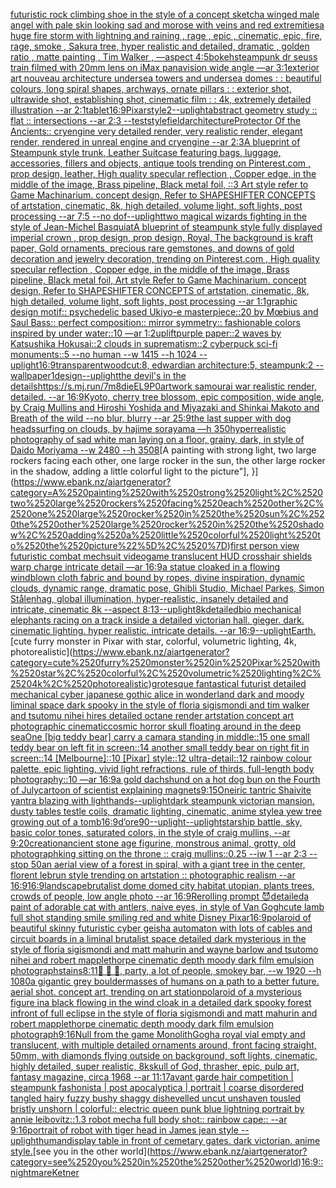 [futuristic rock climbing shoe in the style of a concept sketch](https://www.ebank.nz/aiartgenerator?category=futuristic%2520rock%2520climbing%2520shoe%2520in%2520the%2520style%2520of%2520a%2520concept%2520sketch)[a winged male angel with pale skin looking sad and morose with veins and red extremities](https://www.ebank.nz/aiartgenerator?category=a%2520winged%2520male%2520angel%2520with%2520pale%2520skin%2520looking%2520sad%2520and%2520morose%2520with%2520veins%2520and%2520red%2520extremities)[a huge fire storm with lightning and raining , rage , epic , cinematic, epic, fire, rage, smoke , Sakura tree, hyper realistic and detailed, dramatic , golden ratio , matte painting , Tim Walker , —aspect 4:5](https://www.ebank.nz/aiartgenerator?category=a%2520huge%2520fire%2520storm%2520with%2520lightning%2520and%2520raining%2520%2C%2520rage%2520%2C%2520epic%2520%2C%2520cinematic%2C%2520epic%2C%2520fire%2C%2520rage%2C%2520smoke%2520%2C%2520Sakura%2520tree%2C%2520hyper%2520realistic%2520and%2520detailed%2C%2520dramatic%2520%2C%2520golden%2520ratio%2520%2C%2520matte%2520painting%2520%2C%2520Tim%2520Walker%2520%2C%2520%E2%80%94aspect%25204%3A5)[bokeh](https://www.ebank.nz/aiartgenerator?category=bokeh)[steampunk dr seuss train filmed with 20mm lens on iMax panavision wide angle —ar 3:1](https://www.ebank.nz/aiartgenerator?category=steampunk%2520dr%2520seuss%2520train%2520filmed%2520with%252020mm%2520lens%2520on%2520iMax%2520panavision%2520wide%2520angle%2520%E2%80%94ar%25203%3A1)[exterior art nouveau architecture undersea towers and undersea domes : : beautiful colours, long spiral shapes, archways, ornate pillars : : exterior shot, ultrawide shot, establishing shot, cinematic film : : 4k, extremely detailed illustration --ar 2:1](https://www.ebank.nz/aiartgenerator?category=exterior%2520art%2520nouveau%2520architecture%2520undersea%2520towers%2520and%2520undersea%2520domes%2520%3A%2520%3A%2520beautiful%2520colours%2C%2520long%2520spiral%2520shapes%2C%2520archways%2C%2520ornate%2520pillars%2520%3A%2520%3A%2520exterior%2520shot%2C%2520ultrawide%2520shot%2C%2520establishing%2520shot%2C%2520cinematic%2520film%2520%3A%2520%3A%25204k%2C%2520extremely%2520detailed%2520illustration%2520--ar%25202%3A1)[tablet](https://www.ebank.nz/aiartgenerator?category=tablet)[16:9](https://www.ebank.nz/aiartgenerator?category=16%3A9)[Pixar](https://www.ebank.nz/aiartgenerator?category=Pixar)[style](https://www.ebank.nz/aiartgenerator?category=style)[2](https://www.ebank.nz/aiartgenerator?category=2)[--uplight](https://www.ebank.nz/aiartgenerator?category=--uplight)[abstract geometry study :: flat :: intersections --ar 2:3 --test](https://www.ebank.nz/aiartgenerator?category=abstract%2520geometry%2520study%2520%3A%3A%2520flat%2520%3A%3A%2520intersections%2520--ar%25202%3A3%2520--test)[style](https://www.ebank.nz/aiartgenerator?category=style)[field](https://www.ebank.nz/aiartgenerator?category=field)[architecture](https://www.ebank.nz/aiartgenerator?category=architecture)[Protector Of the Ancients:: cryengine very detailed render, very realistic render, elegant render, rendered in unreal engine and cryengine --ar 2:3](https://www.ebank.nz/aiartgenerator?category=Protector%2520Of%2520the%2520Ancients%3A%3A%2520cryengine%2520very%2520detailed%2520render%2C%2520very%2520realistic%2520render%2C%2520elegant%2520render%2C%2520rendered%2520in%2520unreal%2520engine%2520and%2520cryengine%2520--ar%25202%3A3)[A blueprint of Steampunk style trunk,  Leather Suitcase featuring bags, luggage, accessories, fillers and objects,  antique tools trending on Pinterest.com  , prop design, leather, High quality specular reflection , Copper  edge, in the middle of the image, Brass pipeline,  Black metal foil,  ::3  Art style refer to Game Machinarium.  concept design, Refer to SHAPESHIFTER CONCEPTS  of artstation, cinematic,  8k, high detailed,  volume light,  soft lights,  post processing    --ar 7:5   --no dof](https://www.ebank.nz/aiartgenerator?category=A%2520blueprint%2520of%2520Steampunk%2520style%2520trunk%2C%2520%2520Leather%2520Suitcase%2520featuring%2520bags%2C%2520luggage%2C%2520accessories%2C%2520fillers%2520and%2520objects%2C%2520%2520antique%2520tools%2520trending%2520on%2520Pinterest.com%2520%2520%2C%2520prop%2520design%2C%2520leather%2C%2520High%2520quality%2520specular%2520reflection%2520%2C%2520Copper%2520%2520edge%2C%2520in%2520the%2520middle%2520of%2520the%2520image%2C%2520Brass%2520pipeline%2C%2520%2520Black%2520metal%2520foil%2C%2520%2520%3A%3A3%2520%2520Art%2520style%2520refer%2520to%2520Game%2520Machinarium.%2520%2520concept%2520design%2C%2520Refer%2520to%2520SHAPESHIFTER%2520CONCEPTS%2520%2520of%2520artstation%2C%2520cinematic%2C%2520%25208k%2C%2520high%2520detailed%2C%2520%2520volume%2520light%2C%2520%2520soft%2520lights%2C%2520%2520post%2520processing%2520%2520%2520%2520--ar%25207%3A5%2520%2520%2520--no%2520dof)[--uplight](https://www.ebank.nz/aiartgenerator?category=--uplight)[two magical wizards fighting in the style of Jean-Michel Basquiat](https://www.ebank.nz/aiartgenerator?category=two%2520magical%2520wizards%2520fighting%2520in%2520the%2520style%2520of%2520Jean-Michel%2520Basquiat)[A blueprint of steampunk style fully displayed imperial crown , prop design, prop design, Royal, The background is kraft paper,  Gold ornaments, precious rare gemstones,  and downs of gold decoration and jewelry decoration,  trending on Pinterest.com  , High quality specular reflection ,  Copper  edge, in the middle of the image, Brass pipeline,  Black metal foil,  Art style Refer to Game Machinarium.  concept design, Refer to SHAPESHIFTER CONCEPTS  of artstation, cinematic,  8k, high detailed,  volume light,  soft lights,  post processing    --ar 1:1](https://www.ebank.nz/aiartgenerator?category=A%2520blueprint%2520of%2520steampunk%2520style%2520fully%2520displayed%2520imperial%2520crown%2520%2C%2520prop%2520design%2C%2520prop%2520design%2C%2520Royal%2C%2520The%2520background%2520is%2520kraft%2520paper%2C%2520%2520Gold%2520ornaments%2C%2520precious%2520rare%2520gemstones%2C%2520%2520and%2520downs%2520of%2520gold%2520decoration%2520and%2520jewelry%2520decoration%2C%2520%2520trending%2520on%2520Pinterest.com%2520%2520%2C%2520High%2520quality%2520specular%2520reflection%2520%2C%2520%2520Copper%2520%2520edge%2C%2520in%2520the%2520middle%2520of%2520the%2520image%2C%2520Brass%2520pipeline%2C%2520%2520Black%2520metal%2520foil%2C%2520%2520Art%2520style%2520Refer%2520to%2520Game%2520Machinarium.%2520%2520concept%2520design%2C%2520Refer%2520to%2520SHAPESHIFTER%2520CONCEPTS%2520%2520of%2520artstation%2C%2520cinematic%2C%2520%25208k%2C%2520high%2520detailed%2C%2520%2520volume%2520light%2C%2520%2520soft%2520lights%2C%2520%2520post%2520processing%2520%2520%2520%2520--ar%25201%3A1)[graphic design motif:: psychedelic based Ukiyo-e masterpiece::20 by Mœbius and Saul Bass:: perfect composition:: mirror symmetry:: fashionable colors inspired by under water::10 —ar 1:2](https://www.ebank.nz/aiartgenerator?category=graphic%2520design%2520motif%3A%3A%2520psychedelic%2520based%2520Ukiyo-e%2520masterpiece%3A%3A20%2520by%2520M%C5%93bius%2520and%2520Saul%2520Bass%3A%3A%2520perfect%2520composition%3A%3A%2520mirror%2520symmetry%3A%3A%2520fashionable%2520colors%2520inspired%2520by%2520under%2520water%3A%3A10%2520%E2%80%94ar%25201%3A2)[uplift](https://www.ebank.nz/aiartgenerator?category=uplift)[purple paper::2 waves by Katsushika Hokusai::2 clouds in suprematism::2 cyberpuck sci-fi monuments::5 --no human --w 1415 --h 1024 --uplight](https://www.ebank.nz/aiartgenerator?category=purple%2520paper%3A%3A2%2520waves%2520by%2520Katsushika%2520Hokusai%3A%3A2%2520clouds%2520in%2520suprematism%3A%3A2%2520cyberpuck%2520sci-fi%2520monuments%3A%3A5%2520--no%2520human%2520--w%25201415%2520--h%25201024%2520--uplight)[16:9](https://www.ebank.nz/aiartgenerator?category=16%3A9)[transparent](https://www.ebank.nz/aiartgenerator?category=transparent)[woodcut:8, edwardian architecture:5, steampunk:2 --wallpaper](https://www.ebank.nz/aiartgenerator?category=woodcut%3A8%2C%2520edwardian%2520architecture%3A5%2C%2520steampunk%3A2%2520--wallpaper)[1](https://www.ebank.nz/aiartgenerator?category=1)[design](https://www.ebank.nz/aiartgenerator?category=design)[--uplight](https://www.ebank.nz/aiartgenerator?category=--uplight)[the devil's in the details](https://www.ebank.nz/aiartgenerator?category=the%2520devil%27s%2520in%2520the%2520details)[<https://s.mj.run/7m8dieEL9P0>](https://www.ebank.nz/aiartgenerator?category=%3Chttps%3A//s.mj.run/7m8dieEL9P0%3E)[artwork samourai war realistic render, detailed. --ar 16:9](https://www.ebank.nz/aiartgenerator?category=artwork%2520samourai%2520war%2520realistic%2520render%2C%2520detailed.%2520--ar%252016%3A9)[Kyoto, cherry tree blossom, epic composition, wide angle, by Craig Mullins and Hiroshi Yoshida and Miyazaki and Shinkai Makoto and Breath of the wild --no blur, blurry --ar 25:9](https://www.ebank.nz/aiartgenerator?category=Kyoto%2C%2520cherry%2520tree%2520blossom%2C%2520epic%2520composition%2C%2520wide%2520angle%2C%2520by%2520Craig%2520Mullins%2520and%2520Hiroshi%2520Yoshida%2520and%2520Miyazaki%2520and%2520Shinkai%2520Makoto%2520and%2520Breath%2520of%2520the%2520wild%2520--no%2520blur%2C%2520blurry%2520--ar%252025%3A9)[the last supper with dog heads](https://www.ebank.nz/aiartgenerator?category=the%2520last%2520supper%2520with%2520dog%2520heads)[surfing on clouds, by hajime sorayama —h 350](https://www.ebank.nz/aiartgenerator?category=surfing%2520on%2520clouds%2C%2520by%2520hajime%2520sorayama%2520%E2%80%94h%2520350)[hyperrealistic photography of sad white man laying on a floor, grainy, dark, in style of Daido Moriyama --w 2480 --h 3508](https://www.ebank.nz/aiartgenerator?category=hyperrealistic%2520photography%2520of%2520sad%2520white%2520man%2520laying%2520on%2520a%2520floor%2C%2520grainy%2C%2520dark%2C%2520in%2520style%2520of%2520Daido%2520Moriyama%2520--w%25202480%2520--h%25203508)[A painting with strong light, two large rockers facing each other, one large rocker in the sun, the other large rocker in the shadow, adding a little colorful light to the picture"], }](https://www.ebank.nz/aiartgenerator?category=A%2520painting%2520with%2520strong%2520light%2C%2520two%2520large%2520rockers%2520facing%2520each%2520other%2C%2520one%2520large%2520rocker%2520in%2520the%2520sun%2C%2520the%2520other%2520large%2520rocker%2520in%2520the%2520shadow%2C%2520adding%2520a%2520little%2520colorful%2520light%2520to%2520the%2520picture%22%5D%2C%2520%7D)[first person view futuristic combat mechsuit videogame translucent HUD crosshair shields warp charge intricate detail —ar 16:9](https://www.ebank.nz/aiartgenerator?category=first%2520person%2520view%2520futuristic%2520combat%2520mechsuit%2520videogame%2520translucent%2520HUD%2520crosshair%2520shields%2520warp%2520charge%2520intricate%2520detail%2520%E2%80%94ar%252016%3A9)[a statue cloaked in a flowing windblown cloth fabric and bound by ropes, divine inspiration, dynamic clouds, dynamic range, dramatic pose, Ghibli Studio, Michael Parkes, Simon Stålenhag, global illumination, hyper-realistic, insanely detailed and intricate, cinematic 8k --aspect 8:13](https://www.ebank.nz/aiartgenerator?category=a%2520statue%2520cloaked%2520in%2520a%2520flowing%2520windblown%2520cloth%2520fabric%2520and%2520bound%2520by%2520ropes%2C%2520divine%2520inspiration%2C%2520dynamic%2520clouds%2C%2520dynamic%2520range%2C%2520dramatic%2520pose%2C%2520Ghibli%2520Studio%2C%2520Michael%2520Parkes%2C%2520Simon%2520St%C3%A5lenhag%2C%2520global%2520illumination%2C%2520hyper-realistic%2C%2520insanely%2520detailed%2520and%2520intricate%2C%2520cinematic%25208k%2520--aspect%25208%3A13)[--uplight](https://www.ebank.nz/aiartgenerator?category=--uplight)[8k](https://www.ebank.nz/aiartgenerator?category=8k)[detailed](https://www.ebank.nz/aiartgenerator?category=detailed)[bio mechanical elephants racing on a track inside a detailed victorian hall. gieger. dark. cinematic lighting. hyper realistic. intricate details. --ar 16:9](https://www.ebank.nz/aiartgenerator?category=bio%2520mechanical%2520elephants%2520racing%2520on%2520a%2520track%2520inside%2520a%2520detailed%2520victorian%2520hall.%2520gieger.%2520dark.%2520cinematic%2520lighting.%2520hyper%2520realistic.%2520intricate%2520details.%2520--ar%252016%3A9)[--uplight](https://www.ebank.nz/aiartgenerator?category=--uplight)[Earth.](https://www.ebank.nz/aiartgenerator?category=Earth.)[cute furry monster in Pixar with star, colorful, volumetric lighting, 4k, photorealistic](https://www.ebank.nz/aiartgenerator?category=cute%2520furry%2520monster%2520in%2520Pixar%2520with%2520star%2C%2520colorful%2C%2520volumetric%2520lighting%2C%25204k%2C%2520photorealistic)[grotesque fantastical futurist detailed mechanical cyber japanese gothic alice in wonderland dark and moody liminal space dark spooky in the style of floria sigismondi and tim walker and tsutomu nihei hires detailed octane render artstation concept art photographic cinematic](https://www.ebank.nz/aiartgenerator?category=grotesque%2520fantastical%2520futurist%2520detailed%2520mechanical%2520cyber%2520japanese%2520gothic%2520alice%2520in%2520wonderland%2520dark%2520and%2520moody%2520liminal%2520space%2520dark%2520spooky%2520in%2520the%2520style%2520of%2520floria%2520sigismondi%2520and%2520tim%2520walker%2520and%2520tsutomu%2520nihei%2520hires%2520detailed%2520octane%2520render%2520artstation%2520concept%2520art%2520photographic%2520cinematic)[cosmic horror skull floating around in the deep sea](https://www.ebank.nz/aiartgenerator?category=cosmic%2520horror%2520skull%2520floating%2520around%2520in%2520the%2520deep%2520sea)[One [big teddy bear] carry a camara standing in middle::15 one small teddy bear on left fit in screen::14 another small teddy bear on right fit in screen::14 [Melbourne]::10 [Pixar] style::12 ultra-detail::12 rainbow colour palette, epic lighting, vivid light refractions, rule of thirds, full-length body photography::10 —ar 16:9](https://www.ebank.nz/aiartgenerator?category=One%2520%5Bbig%2520teddy%2520bear%5D%2520carry%2520a%2520camara%2520standing%2520in%2520middle%3A%3A15%2520one%2520small%2520teddy%2520bear%2520on%2520left%2520fit%2520in%2520screen%3A%3A14%2520another%2520small%2520teddy%2520bear%2520on%2520right%2520fit%2520in%2520screen%3A%3A14%2520%5BMelbourne%5D%3A%3A10%2520%5BPixar%5D%2520style%3A%3A12%2520ultra-detail%3A%3A12%2520rainbow%2520colour%2520palette%2C%2520epic%2520lighting%2C%2520vivid%2520light%2520refractions%2C%2520rule%2520of%2520thirds%2C%2520full-length%2520body%2520photography%3A%3A10%2520%E2%80%94ar%252016%3A9)[a gold dachshund on a hot dog bun on the Fourth of July](https://www.ebank.nz/aiartgenerator?category=a%2520gold%2520dachshund%2520on%2520a%2520hot%2520dog%2520bun%2520on%2520the%2520Fourth%2520of%2520July)[cartoon of scientist explaining magnets](https://www.ebank.nz/aiartgenerator?category=cartoon%2520of%2520scientist%2520explaining%2520magnets)[9:15](https://www.ebank.nz/aiartgenerator?category=9%3A15)[Oneiric tantric Shaivite yantra blazing with light](https://www.ebank.nz/aiartgenerator?category=Oneiric%2520tantric%2520Shaivite%2520yantra%2520blazing%2520with%2520light)[](https://www.ebank.nz/aiartgenerator?category=)[hands](https://www.ebank.nz/aiartgenerator?category=hands)[--uplight](https://www.ebank.nz/aiartgenerator?category=--uplight)[dark steampunk victorian mansion. dusty tables testle coils, dramatic lighting, cinematic, anime style](https://www.ebank.nz/aiartgenerator?category=dark%2520steampunk%2520victorian%2520mansion.%2520dusty%2520tables%2520testle%2520coils%2C%2520dramatic%2520lighting%2C%2520cinematic%2C%2520anime%2520style)[a yew tree growing out of a tomb](https://www.ebank.nz/aiartgenerator?category=a%2520yew%2520tree%2520growing%2520out%2520of%2520a%2520tomb)[16:9](https://www.ebank.nz/aiartgenerator?category=16%3A9)[d’ore](https://www.ebank.nz/aiartgenerator?category=d%E2%80%99ore)[90](https://www.ebank.nz/aiartgenerator?category=90)[--uplight](https://www.ebank.nz/aiartgenerator?category=--uplight)[--uplight](https://www.ebank.nz/aiartgenerator?category=--uplight)[starship battle, sky, basic color tones, saturated colors, in the style of craig mullins, --ar 9:20](https://www.ebank.nz/aiartgenerator?category=starship%2520battle%2C%2520sky%2C%2520basic%2520color%2520tones%2C%2520saturated%2520colors%2C%2520in%2520the%2520style%2520of%2520craig%2520mullins%2C%2520--ar%25209%3A20)[creation](https://www.ebank.nz/aiartgenerator?category=creation)[ancient stone age figurine, monstrous animal, grotty, old photograph](https://www.ebank.nz/aiartgenerator?category=ancient%2520stone%2520age%2520figurine%2C%2520monstrous%2520animal%2C%2520grotty%2C%2520old%2520photograph)[king sitting on the throne :: craig mullins::0.25 --iw 1 --ar 2:3 --stop 50](https://www.ebank.nz/aiartgenerator?category=king%2520sitting%2520on%2520the%2520throne%2520%3A%3A%2520craig%2520mullins%3A%3A0.25%2520--iw%25201%2520--ar%25202%3A3%2520--stop%252050)[an aerial view of a forest in spiral, with a giant tree in the center, florent lebrun style trending on artstation :: photographic realism --ar 16:9](https://www.ebank.nz/aiartgenerator?category=an%2520aerial%2520view%2520of%2520a%2520forest%2520in%2520spiral%2C%2520with%2520a%2520giant%2520tree%2520in%2520the%2520center%2C%2520florent%2520lebrun%2520style%2520trending%2520on%2520artstation%2520%3A%3A%2520photographic%2520realism%2520--ar%252016%3A9)[16:9](https://www.ebank.nz/aiartgenerator?category=16%3A9)[landscape](https://www.ebank.nz/aiartgenerator?category=landscape)[brutalist dome domed city habitat utopian, plants trees, crowds of people, low angle photo --ar 16:9](https://www.ebank.nz/aiartgenerator?category=brutalist%2520dome%2520domed%2520city%2520habitat%2520utopian%2C%2520plants%2520trees%2C%2520crowds%2520of%2520people%2C%2520low%2520angle%2520photo%2520--ar%252016%3A9)[Rerolling prompt ](https://www.ebank.nz/aiartgenerator?category=Rerolling%2520prompt%2520)[😈](https://www.ebank.nz/aiartgenerator?category=%F0%9F%98%88)[detailed](https://www.ebank.nz/aiartgenerator?category=detailed)[a paint of adorable cat with antlers, naive eyes, in style of Van Gogh](https://www.ebank.nz/aiartgenerator?category=a%2520paint%2520of%2520adorable%2520cat%2520with%2520antlers%2C%2520naive%2520eyes%2C%2520in%2520style%2520of%2520Van%2520Gogh)[cute lamb full shot standing smile smiling red and white Disney Pixar](https://www.ebank.nz/aiartgenerator?category=cute%2520lamb%2520full%2520shot%2520standing%2520smile%2520smiling%2520red%2520and%2520white%2520Disney%2520Pixar)[16:9](https://www.ebank.nz/aiartgenerator?category=16%3A9)[polaroid of beautiful skinny futuristic cyber geisha automaton with lots of cables and circuit boards in a liminal brutalist space detailed dark mysterious in the style of floria sigismondi and matt mahurin and wayne barlow and tsutomo nihei and robert mapplethorpe cinematic depth moody dark film emulsion photograph](https://www.ebank.nz/aiartgenerator?category=polaroid%2520of%2520beautiful%2520skinny%2520futuristic%2520cyber%2520geisha%2520automaton%2520with%2520lots%2520of%2520cables%2520and%2520circuit%2520boards%2520in%2520a%2520liminal%2520brutalist%2520space%2520detailed%2520dark%2520mysterious%2520in%2520the%2520style%2520of%2520floria%2520sigismondi%2520and%2520matt%2520mahurin%2520and%2520wayne%2520barlow%2520and%2520tsutomo%2520nihei%2520and%2520robert%2520mapplethorpe%2520cinematic%2520depth%2520moody%2520dark%2520film%2520emulsion%2520photograph)[stains](https://www.ebank.nz/aiartgenerator?category=stains)[8:11](https://www.ebank.nz/aiartgenerator?category=8%3A11)[](https://www.ebank.nz/aiartgenerator?category=)[🍺 🍻 🥂, party, a lot of people, smokey bar, --w 1920 --h 1080](https://www.ebank.nz/aiartgenerator?category=%F0%9F%8D%BA%2520%F0%9F%8D%BB%2520%F0%9F%A5%82%2C%2520party%2C%2520a%2520lot%2520of%2520people%2C%2520smokey%2520bar%2C%2520--w%25201920%2520--h%25201080)[a gigantic grey boulder](https://www.ebank.nz/aiartgenerator?category=a%2520gigantic%2520grey%2520boulder)[masses of humans on a path to a better future. aerial shot. concept art, trending on art station](https://www.ebank.nz/aiartgenerator?category=masses%2520of%2520humans%2520on%2520a%2520path%2520to%2520a%2520better%2520future.%2520aerial%2520shot.%2520concept%2520art%2C%2520trending%2520on%2520art%2520station)[polaroid of a mysterious figure ina black flowing in the wind cloak in a detailed dark spooky forest infront of full eclipse in the style of floria sigismondi and matt mahurin and robert mapplethorpe cinematic depth moody dark film emulsion photograph](https://www.ebank.nz/aiartgenerator?category=polaroid%2520of%2520a%2520mysterious%2520figure%2520ina%2520black%2520flowing%2520in%2520the%2520wind%2520cloak%2520in%2520a%2520detailed%2520dark%2520spooky%2520forest%2520infront%2520of%2520full%2520eclipse%2520in%2520the%2520style%2520of%2520floria%2520sigismondi%2520and%2520matt%2520mahurin%2520and%2520robert%2520mapplethorpe%2520cinematic%2520depth%2520moody%2520dark%2520film%2520emulsion%2520photograph)[9:16](https://www.ebank.nz/aiartgenerator?category=9%3A16)[Null from the game Monolith](https://www.ebank.nz/aiartgenerator?category=Null%2520from%2520the%2520game%2520Monolith)[Gogh](https://www.ebank.nz/aiartgenerator?category=Gogh)[a royal vial empty and translucent, with multiple detailed ornaments around, front facing straight, 50mm, with diamonds flying outside on background, soft lights, cinematic, highly detailed, super realistic, 8k](https://www.ebank.nz/aiartgenerator?category=a%2520royal%2520vial%2520empty%2520and%2520translucent%2C%2520with%2520multiple%2520detailed%2520ornaments%2520around%2C%2520front%2520facing%2520straight%2C%252050mm%2C%2520with%2520diamonds%2520flying%2520outside%2520on%2520background%2C%2520soft%2520lights%2C%2520cinematic%2C%2520highly%2520detailed%2C%2520super%2520realistic%2C%25208k)[skull of God, thrasher, epic, pulp art, fantasy magazine, circa 1968 --ar 11:17](https://www.ebank.nz/aiartgenerator?category=skull%2520of%2520God%2C%2520thrasher%2C%2520epic%2C%2520pulp%2520art%2C%2520fantasy%2520magazine%2C%2520circa%25201968%2520--ar%252011%3A17)[](https://www.ebank.nz/aiartgenerator?category=)[avant garde hair competition | steampunk fashonista | post apocalyptica | portrait | coarse disordered tangled hairy fuzzy bushy shaggy dishevelled uncut unshaven tousled bristly unshorn | colorful:: electric queen punk blue lightning portrait by annie leibovitz::1.3 robot mecha full body shot:: rainbow cape:: --ar 9:16](https://www.ebank.nz/aiartgenerator?category=avant%2520garde%2520hair%2520competition%2520%7C%2520steampunk%2520fashonista%2520%7C%2520post%2520apocalyptica%2520%7C%2520portrait%2520%7C%2520coarse%2520disordered%2520tangled%2520hairy%2520fuzzy%2520bushy%2520shaggy%2520dishevelled%2520uncut%2520unshaven%2520tousled%2520bristly%2520unshorn%2520%7C%2520colorful%3A%3A%2520electric%2520queen%2520punk%2520blue%2520lightning%2520portrait%2520by%2520annie%2520leibovitz%3A%3A1.3%2520robot%2520mecha%2520full%2520body%2520shot%3A%3A%2520rainbow%2520cape%3A%3A%2520--ar%25209%3A16)[portrait of robot with tiger head in James jean style --uplight](https://www.ebank.nz/aiartgenerator?category=portrait%2520of%2520robot%2520with%2520tiger%2520head%2520in%2520James%2520jean%2520style%2520--uplight)[human](https://www.ebank.nz/aiartgenerator?category=human)[display table in front of cemetary gates. dark victorian. anime style.](https://www.ebank.nz/aiartgenerator?category=display%2520table%2520in%2520front%2520of%2520cemetary%2520gates.%2520dark%2520victorian.%2520anime%2520style.)[see you in the other world](https://www.ebank.nz/aiartgenerator?category=see%2520you%2520in%2520the%2520other%2520world)[16:9](https://www.ebank.nz/aiartgenerator?category=16%3A9)[::nightmare](https://www.ebank.nz/aiartgenerator?category=%3A%3Anightmare)[Ketner](https://www.ebank.nz/aiartgenerator?category=Ketner)